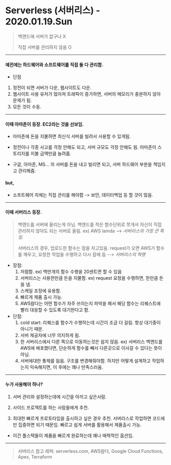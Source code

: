 # Serverless (서버리스) 			   - 2020.01.19.Sun

> 백엔드에 서버가 없구나 X
>
> 직접 서버를 관리하지 않음 O

---

#### 예전에는 하드웨어와 소프트웨어를 직접 둘 다 관리함.

- 단점

1. 정전이 되면 서버가 다운, 웹사이트도 다운.
2. 웹사이트 사용 유저가 많아져 트래픽이 증가하면, 서버의 메모리가 충분하지 않아 문제가 됨.
3. 모든 것이 수동.

---

#### 이때 아마존이 등장. EC2라는 것을 선보임.

- 아마존에 돈을 지불하면 최신식 서버를 빌려서 사용할 수 있게됨.

- 정전이나 각종 사고를 걱정 안해도 되고, 서버 규모도 걱정 안해도 됨. 아마존이 스토리지를 지불 금액만큼 늘려줌.
- 구글, 아마존, MS... 의 서버를 돈을 내고 빌리면 되고, 서버 하드웨어 부분을 책임지고 관리해줌.

#### but, 

- 소프트웨어 자체는 직접 관리를 해야함 -> 보안, 데이터백업 등 할 것이 많음.

---

#### 이때 서버리스 등장.

> 백엔드를 서버에 올리는게 아님. 백엔드를 작은 함수단위로 쪼개서 자신이 직접 관리하지 않아도 되는 서버로 올림. ex) AWS lamda   -->   *서버리스의 가장 큰 특징.*
>
> 서버리스의 경우, 업로드한 함수는 잠을 자고있음. request가 오면 AWS가 함수를 깨우고, 요청한 작업을 수행하고 다시 잠에 듬   -->   *서버리스의 혁명*

- 장점:
  1. 저렴함. ex) 백만개의 함수 수행을 20센트면 할 수 있음
  2. 서버리스는 사용한만큼 돈을 지불함. ex) request 요청을 수행하면, 한만큼 돈을 냄.
  3. 스케일 조정에 유용함.
  4. 빠르게 제품 출시 가능.
  5. AWS람다는 어떤 함수가 자주 쓰이는지 파악을 해서 해당 함수는 리퀘스트에 빨리 대응할 수 있도록 대기한다고 함.
- 단점:
  1. cold start: 리퀘스를 함수가 수행하는데 시간이 조금 더 걸림. 항상 대기중이 아니기 때문.
  2. 서버 제공자에 너무 의지하게 됨.
  3. 한 서버리스에서 다른 쪽으로 이동하는것은 쉽지 않음. ex) 서버리스 백엔드를 AWS에 배포했다면, 단순하게 함수를 빼서 다른곳으로 이사갈 수 있다는 뜻이 아님.
  4. 서버에대한 통제를 잃음. 구조를 변경해줘야함. 하지만 어떻게 설계하고 작업하는지 익숙해지면, 이 후에는 꽤나 만족스러움.

---

#### 누가 사용해야 하나?

1. 서버 관리와 설정하는데에 시간을 아끼고 싶은사람.

2. 사이드 프로젝트를 하는 사람들에게 추천.
3. 최대한 빠르게 프로토타입을 출시하고 싶은 경우 추천. 서버리스로 작업하면 코드에만 집중하면 되기 때문임. 빠르고 쉽게 서버를 활용해서 제품출시 가능.

- 이건 풀스택들이 제품을 빠르게 완료하는데 꽤나 매력적인 옵션임.

---

> 서버리스 참고 레퍼: serverless.com, AWS람다, Google Cloud Functions, Apex, Terraform

